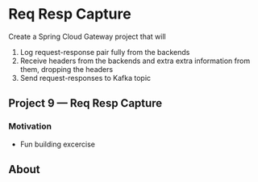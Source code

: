 # Req Resp Capture

Create a Spring Cloud Gateway project that will 
1. Log request-response pair fully from the backends
2. Receive headers from the backends and extra extra information from them, dropping the headers
3. Send request-responses to Kafka topic

## Project 9 — Req Resp Capture

### Motivation

- Fun building excercise 

## About


